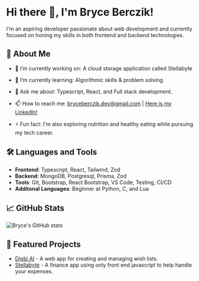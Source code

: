 # Hi there 👋, I'm Bryce Berczik!

I'm an aspiring developer passionate about web development and currently focused on honing my skills in both frontend and backend technologies. 

## 🚀 About Me

- 🔭 I’m currently working on: A cloud storage application called Stellabyte
- 🌱 I’m currently learning: Algorithmic skills & problem solving
- 💬 Ask me about: Typescript, React, and Full stack development.
- 📫 How to reach me: [bryceberczik.dev@gmail.com](mailto:bryceberczik.dev@gmail.com) | [Here is my LinkedIn!](https://www.linkedin.com/in/bryce-berczik-9b4874323/)

- ⚡ Fun fact: I'm also exploring nutrition and healthy eating while pursuing my tech career.

## 🛠️ Languages and Tools

- **Frontend**: Typescript, React, Tailwind, Zod
- **Backend**: MongoDB, Postgresql, Prisma, Zod
- **Tools**: Git, Bootstrap, React Bootstrap, VS Code, Testing, CI/CD
- **Additonal Languages**: Beginner at Python, C, and Lua

## 📈 GitHub Stats

![Bryce's GitHub stats](https://github-readme-stats.vercel.app/api?username=bryceberczik&show_icons=true&theme=radical)


## 📌 Featured Projects

- [Digbi AI](https://github.com/bryceberczik/Digbi-AI) - A web app for creating and managing wish lists.
- [Stellabyte](https://github.com/ZVKubajak/Stellabyte) - A finance app using only front end javascript to help handle your expenses.

